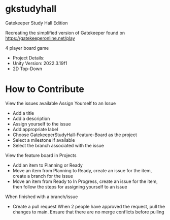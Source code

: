 # gkstudyhall
Gatekeeper Study Hall Edition

Recreating the simplified version of Gatekeeper found on https://gatekeeperonline.net/play

4 player board game 



- Project Details:
- Unity Version: 2022.3.19f1
- 2D Top-Down

# How to Contribute

View the issues available
Assign Yourself to an Issue
- Add a title
- Add a description
- Assign yourself to the issue
- Add appropriate label
- Choose GatekeeperStudyHall-Feature-Board as the project
- Select a milestone if available
- Select the branch associated with the issue

View the feature board in Projects
- Add an item to Planning or Ready
- Move an item from Planning to Ready, create an issue for the item, create a branch for the issue
- Move an item from Ready to In Progress, create an issue for the item, then follow the steps for assigning yourself to an issue

When finished with a branch/issue
- Create a pull request
When 2 people have approved the request, pull the changes to main. Ensure that there are no merge conflicts before pulling
